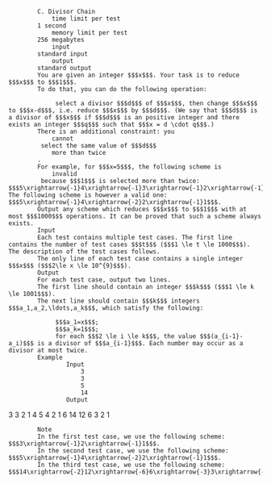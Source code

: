 			C. Divisor Chain
				time limit per test
			1 second
				memory limit per test
			256 megabytes
				input
			standard input
				output
			standard output
			You are given an integer $$$x$$$. Your task is to reduce $$$x$$$ to $$$1$$$.
			To do that, you can do the following operation:
			 
				 select a divisor $$$d$$$ of $$$x$$$, then change $$$x$$$ to $$$x-d$$$, i.e. reduce $$$x$$$ by $$$d$$$. (We say that $$$d$$$ is a divisor of $$$x$$$ if $$$d$$$ is an positive integer and there exists an integer $$$q$$$ such that $$$x = d \cdot q$$$.) 
			There is an additional constraint: you 
				cannot
			 select the same value of $$$d$$$ 
				more than twice
			.
			For example, for $$$x=5$$$, the following scheme is 
				invalid
			 because $$$1$$$ is selected more than twice: $$$5\xrightarrow{-1}4\xrightarrow{-1}3\xrightarrow{-1}2\xrightarrow{-1}1$$$. The following scheme is however a valid one: $$$5\xrightarrow{-1}4\xrightarrow{-2}2\xrightarrow{-1}1$$$.
			Output any scheme which reduces $$$x$$$ to $$$1$$$ with at most $$$1000$$$ operations. It can be proved that such a scheme always exists.
			Input
			Each test contains multiple test cases. The first line contains the number of test cases $$$t$$$ ($$$1 \le t \le 1000$$$). The description of the test cases follows.
			The only line of each test case contains a single integer $$$x$$$ ($$$2\le x \le 10^{9}$$$).
			Output
			For each test case, output two lines.
			The first line should contain an integer $$$k$$$ ($$$1 \le k \le 1001$$$).
			The next line should contain $$$k$$$ integers $$$a_1,a_2,\ldots,a_k$$$, which satisfy the following:
			 
				 $$$a_1=x$$$; 
				 $$$a_k=1$$$; 
				 for each $$$2 \le i \le k$$$, the value $$$(a_{i-1}-a_i)$$$ is a divisor of $$$a_{i-1}$$$. Each number may occur as a divisor at most twice. 
			Example
					Input
						3
						3
						5
						14
					Output
					
3
3 2 1
4
5 4 2 1
6
14 12 6 3 2 1

			Note
			In the first test case, we use the following scheme: $$$3\xrightarrow{-1}2\xrightarrow{-1}1$$$.
			In the second test case, we use the following scheme: $$$5\xrightarrow{-1}4\xrightarrow{-2}2\xrightarrow{-1}1$$$.
			In the third test case, we use the following scheme: $$$14\xrightarrow{-2}12\xrightarrow{-6}6\xrightarrow{-3}3\xrightarrow{-1}2\xrightarrow{-1}1$$$.
